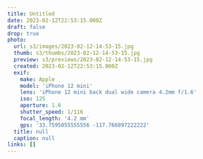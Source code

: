 ```yaml
---
title: Untitled
date: 2023-02-12T22:53:15.000Z
draft: false
drop: true
photo:
  url: s3/images/2023-02-12-14-53-15.jpg
  thumb: s3/thumbs/2023-02-12-14-53-15.jpg
  preview: s3/previews/2023-02-12-14-53-15.jpg
  created: 2023-02-12T22:53:15.000Z
  exif:
    make: Apple
    model: 'iPhone 12 mini'
    lens: 'iPhone 12 mini back dual wide camera 4.2mm f/1.6'
    iso: 125
    aperture: 1.6
    shutter_speed: 1/116
    focal_length: '4.2 mm'
    gps: '33.7595055555556 -117.766897222222'
  title: null
  caption: null
links: []
---
```

